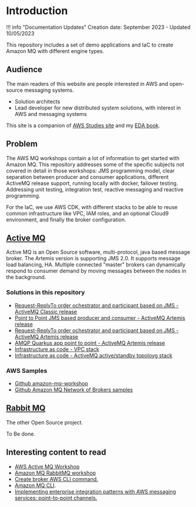 # Introduction

!!! info "Documentation Updates"
    Creation date: September 2023 - Updated 10/05/2023

This repository includes a set of demo applications and IaC to create Amazon MQ with different engine types.

## Audience

The main readers of this website are people interested in AWS and open-source messaging systems.

* Solution architects
* Lead developer for new distributed system solutions, with interest in AWS and messaging systems

This site is a companion of [AWS Studies site](https://jbcodeforce.github.io/aws-studies/) and my [EDA book](https://jbcodeforce.github.io/eda-studies/).

## Problem

The AWS MQ workshops contain a lot of information to get started with Amazon MQ. This repository addresses some of the specific subjects not covered in detail in those workshops: JMS programming model, clear separation between producer and consumer applications, different ActiveMQ release support, running locally with docker, failover testing. Addressing unit testing, integration test, reactive messaging and reactive programming.

For the IaC, we use AWS CDK, with different stacks to be able to reuse common infrastructure like VPC, IAM roles, and an optional Cloud9 environment, and finally the broker configuration.

## [Active MQ](https://activemq.apache.org/)

Active MQ is an Open Source software, multi-protocol, java based message broker. The Artemis version is supporting JMS 2.0. It supports message load balancing, HA. Multiple connected "master" brokers can dynamically respond to consumer demand by moving messages between the nodes in the background.


### Solutions in this repository

* [Request-ReplyTo order ochestrator and participant based on JMS - ActiveMQ Classic release](./classic-req-reply-jms.md)
* [Point to Point JMS based producer and consumer - ActiveMQ Artemis release](./pt-to-pt-jms.md)
* [Request-ReplyTo order ochestrator and participant based on JMS - ActiveMQ Artemis release](./req-reply-jms.md)
* [AMQP Quarkus app point to point - ActiveMQ Artemis release](./amq-activemq.md)
* [Infrastructure as code - VPC stack]()
* [Infrastructure as code - ActiveMQ active/standby topoloyg stack]()

### AWS Samples

* [Github amazon-mq-workshop](https://github.com/aws-samples/amazon-mq-workshop/tree/master)
* [Github Amazon MQ Network of Brokers samples](https://github.com/aws-samples/aws-mq-network-of-brokers)

## [Rabbit MQ](https://www.rabbitmq.com/)

The other Open Source project.

To Be done.

## Interesting content to read

* [AWS Active MQ Workshop](https://catalog.us-east-1.prod.workshops.aws/workshops/0b534eb9-fdfb-49f0-8df4-ebccca71a9eb/en-US)
* [Amazon MQ RabbitMQ workshop](https://catalog.us-east-1.prod.workshops.aws/workshops/88db3818-a8bb-4f5c-acf9-e57fa7a129b6/en-US)
* [Create broker AWS CLI command.](https://awscli.amazonaws.com/v2/documentation/api/latest/reference/mq/create-broker.html)
* [Amazon MQ CLI](https://github.com/antonwierenga/amazonmq-cli).
* [Implementing enterprise integration patterns with AWS messaging services: point-to-point channels.](https://aws.amazon.com/blogs/compute/implementing-enterprise-integration-patterns-with-aws-messaging-services-point-to-point-channels/)